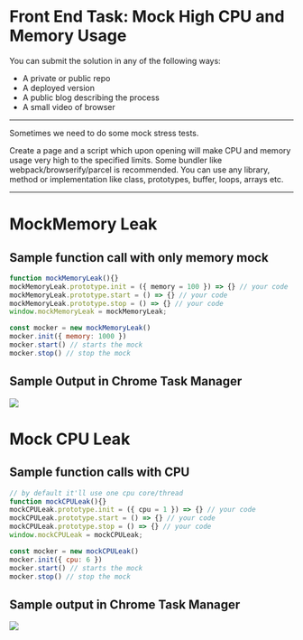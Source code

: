 # Front End Task: Mock High CPU and Memory Usage

You can submit the solution in any of the following ways:

- A private or public repo
- A deployed version
- A public blog describing the process
- A small video of browser

---

Sometimes we need to do some mock stress tests. 

Create a page and a script which upon opening will make CPU and memory usage very high to the specified limits. Some bundler like webpack/browserify/parcel is recommended. You can use any library, method or implementation like class, prototypes, buffer, loops, arrays etc.

---
# MockMemory Leak
## Sample function call with only memory mock
```js
function mockMemoryLeak(){}
mockMemoryLeak.prototype.init = ({ memory = 100 }) => {} // your code
mockMemoryLeak.prototype.start = () => {} // your code
mockMemoryLeak.prototype.stop = () => {} // your code
window.mockMemoryLeak = mockMemoryLeak;

const mocker = new mockMemoryLeak()
mocker.init({ memory: 1000 })
mocker.start() // starts the mock
mocker.stop() // stop the mock
```

## Sample Output in Chrome Task Manager
![](http://i.imgur.com/lrcgyoD.png)

# Mock CPU Leak

## Sample function calls with CPU
```js
// by default it'll use one cpu core/thread
function mockCPULeak(){}
mockCPULeak.prototype.init = ({ cpu = 1 }) => {} // your code
mockCPULeak.prototype.start = () => {} // your code
mockCPULeak.prototype.stop = () => {} // your code
window.mockCPULeak = mockCPULeak;

const mocker = new mockCPULeak()
mocker.init({ cpu: 6 })
mocker.start() // starts the mock
mocker.stop() // stop the mock
```

## Sample output in Chrome Task Manager
![](http://i.imgur.com/beDqpb6.png)
